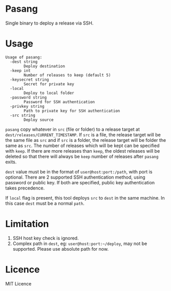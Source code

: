 Pasang
======

Single binary to deploy a release via SSH.

# Usage

```
Usage of pasang:
  -dest string
        Deploy destination
  -keep int
        Number of releases to keep (default 5)
  -keysecret string
        Secret for private key
  -local
        Deploy to local folder
  -password string
        Password for SSH authentication
  -privkey string
        Path to private key for SSH authentication
  -src string
        Deploy source
```

`pasang` copy whatever in `src` (file or folder) to a release target at `dest/releases/CURRENT_TIMESTAMP`. If `src` is a file, the release target will be the same file as `src` and if `src` is a folder, the release target will be folder the same as `src`. The number of releases which will be kept can be specified with `keep`. If there are more releases than `keep`, the oldest releases will be deleted so that there will always be `keep` number of releases after `pasang` exits.

`dest` value must be in the format of `user@host:port:/path`, with port is optional. There are 2 supported SSH authentication method, using password or public key. If both are specified, public key authentication takes precedence.

If `local` flag is present, this tool deploys `src` to `dest` in the same machine. In this case `dest` must be a normal `path`.

# Limitation

1. SSH host key check is ignored.
1. Complex path in `dest`, eg: `user@host:port:~/deploy`, may not be supported. Please use absolute path for now.

# Licence

MIT Licence
